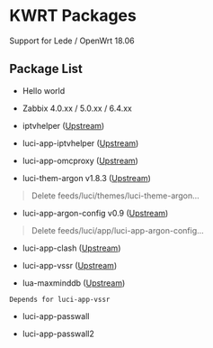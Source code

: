 KWRT Packages
=============

Support for Lede / OpenWrt 18.06

## Package List

- Hello world

- Zabbix 4.0.xx / 5.0.xx / 6.4.xx

- iptvhelper ([Upstream](https://github.com/riverscn/openwrt-iptvhelper))

- luci-app-iptvhelper ([Upstream](https://github.com/riverscn/openwrt-iptvhelper))

- luci-app-omcproxy ([Upstream](https://github.com/riverscn/luci-app-omcproxy))

- luci-them-argon v1.8.3 ([Upstream](https://github.com/jerrykuku/luci-theme-argon))

> Delete feeds/luci/themes/luci-theme-argon...

- luci-app-argon-config v0.9 ([Upstream](https://github.com/jerrykuku/luci-app-argon-config))

> Delete feeds/luci/app/luci-app-argon-config...

- luci-app-clash ([Upstream](https://github.com/frainzy1477/luci-app-clash))

- luci-app-vssr ([Upstream](https://github.com/OpenWrt-Actions/luci-app-vssr))

- lua-maxminddb ([Upstream](https://github.com/jerrykuku/lua-maxminddb))

`Depends for luci-app-vssr`

- luci-app-passwall

- luci-app-passwall2


